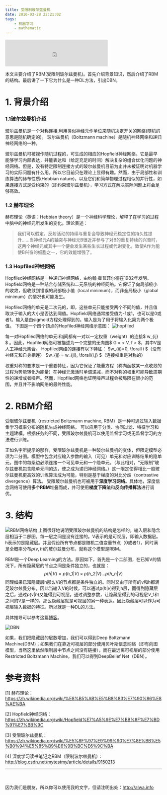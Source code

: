 ```yaml
---
title: 受限制玻尔兹曼机
date: 2016-03-28 22:21:02
tags:
    - 机器学习
    - mathematic
---
```


<iframe frameborder="no" border="0" marginwidth="0" marginheight="0" width=330 height=86 src="http://music.163.com/outchain/player?type=2&id=406238&auto=0&height=66"></iframe>

本文主要介绍了RBM(受限制玻尔兹曼机)。首先介绍背景知识，然后介绍了RBM的结构。最后讲了一下它为什么是一种DL方法，引出DBN。

<!-- more -->

# 1. 背景介绍
### 1.1玻尔兹曼机介绍
玻尔兹曼机是一个对称连接,利用类似神经元作单位来随机决定开关的网络(随机的意思是随机确定的)。
玻尔兹曼机（Boltzmann machine）是随机神经网络和递归神经网络的一种。

玻尔兹曼机可被视作随机过程的，可生成的相应的Hopfield神经网络。它是最早能够学习内部表达，并能表达和（给定充足的时间）解决复杂的组合优化问题的神经网络。但是，没有特定限制连接方式的玻尔兹曼机目前为止并未被证明对机器学习的实际问题有什么用。所以它目前只在理论上显得有趣。然而，由于局部性和训练算法的赫布性质(Hebbian nature)，以及它们和简单物理过程相似的并行性，如果连接方式是受约束的（即约束玻尔兹曼机），学习方式在解决实际问题上将会足够高效。
### 1.2 赫布理论
赫布理论（英语：Hebbian theory）是一个神经科学理论，解释了在学习的过程中脑中的神经元所发生的变化。理论表述：

>我们可以假定，反射活动的持续与重复会导致神经元稳定性的持久性提升……当神经元A的轴突与神经元B很近并参与了对B的重复持续的兴奋时，这两个神经元或其中一个便会发生某些生长过程或代谢变化，致使A作为能使B兴奋的细胞之一，它的效能增强了。

### 1.3 Hopfiled神经网络
Hopfiled神经网络是一种递归神经网络，由约翰·霍普菲尔德在1982年发明。Hopfield网络是一种结合存储系统和二元系统的神经网络。它保证了向局部极小的收敛，但收敛到错误的局部极小值（local minimum），而非全局极小（global minimum）的情况也可能发生。

Hopfiled网络的单元是二次元的，即，这些单元只能接受两个不同的值，并且值取决于输入的大小是否达到阈值。Hopfield网络通常接受值为-1或1，也可以是0或者1。输入是由sigmoid方程处理得到的。输入是为了用于将输入化简为两个极值。
下图是一个四个顶点的Hopfiled神经网络示意图：
![hopfiled](http://7xrh75.com1.z0.glb.clouddn.com/%E7%A5%9E%E7%BB%8F%E7%BD%91%E7%BB%9C_Hopfield-net.png)

每一对Hopfiled网络的单元i和j间都有一对以一定权重（weight）的连接$ w\_{ij} $ 。因此，Hopfiled网络可被描述为一个完整的无向图$ G = < V, f \> $，其中V是人工神经元集合。
Hopfiled网络的连接有以下特征：
$w\_{ii}=0, \forall i $（没有神经元和自身相连）
$w\_{ij} = w\_{ji}, \forall{i,j} $（连接权重是对称的）

权重对称的要求是一个重要特征，因为它保证了能量方程（称向函数某一点收敛的过程为势能转化为能量）在神经元激活时单调递减，而不对称的权重可能导致周期性的递增或者噪声。然而，Hopfiled网络也证明噪声过程会被局限在很小的范围，并且并不影响网络的最终性能。

# 2. RBM介绍
受限玻尔兹曼机（restricted Boltzmann machine, RBM）是一种可通过输入数据集学习概率分布的随机生成神经网络。
可以应用于分类、协同过滤、特征学习和主题建模。根据任务的不同，受限玻尔兹曼机可以使用监督学习或无监督学习的方法进行训练。

正如名字所提示的那样，受限玻尔兹曼机是一种玻尔兹曼机的变体，但限定模型必须为二分图。模型中包含对应输入参数的输入（可见）单元和对应训练结果的隐单元，图中的每条边必须连接一个可见单元和一个隐单元。（与此相对，“无限制”玻尔兹曼机包含隐单元间的边，使之成为递归神经网络。）这一限定使得相比一般玻尔兹曼机更高效的训练算法成为可能，特别是基于梯度的对比分歧（contrastive divergence）算法。
受限玻尔兹曼机也可被用于**深度学习网络**。具体地，深度信念网络可使用**多个RBM**堆叠而成，并可使用**梯度下降法**和**反向传播算法**进行调优。

# 3. 结构
![RBM网络结构](http://7xrh75.com1.z0.glb.clouddn.com/%E7%A5%9E%E7%BB%8F%E7%BD%91%E7%BB%9C_Restricted_Boltzmann_machine.svg.png)
上图很好地说明受限玻尔兹曼机的结构是怎样的。输入层和隐含层相当于二部图。每一层之间是没有连接的。V表示的是可视层，即输入数据层。h表示的是隐藏层。并且假设所有节点都是随机二值变量节点（0或者1），同时满足全概率分布$p(v,h)$的玻尔兹曼分布。就称这个模型是RBM。

RBM是一个Deep Learning的方法。原因如下，首先是一个二部图，在已知V的情况下，所有隐藏层的节点之间是条件独立的，也就是：
$$ p(h|V) = p(h\_1|V) \times p(h\_2|V) \dots p(h\_n|V)$$
同理如果已知隐藏层h那么V的节点都是条件独立的。同时又由于所有的v和h都满足玻尔兹曼分布，因此当输入V的时候，可以通过$p(h|v)$得到h层，而得到隐藏层之后，通过$p(v|h)$又能得到可视层。通过调整参数，让隐藏层得到的可视层$V\_1$和之间的V是一样的，那么隐藏层就是可视层的另一种表达。因此隐藏层可以作为可视层输入数据的特征。所以就是一种DL的方法。

具体推导可以参考这篇[博客](http://blog.csdn.net/zouxy09/article/details/8781396)。

![DBN](http://7xrh75.com1.z0.glb.clouddn.com/%E7%A5%9E%E7%BB%8F%E7%BD%91%E7%BB%9C_1365561611_3496.jpg)

如果，我们把隐藏层的层数增加，我们可以得到Deep Boltzmann Machine(DBM)；如果我们在靠近可视层的部分使用贝叶斯信念网络（即有向图模型，当然这里依然限制层中节点之间没有链接），而在最远离可视层的部分使用Restricted Boltzmann Machine，我们可以得到DeepBelief Net（DBN）。
# 参考资料
[1] 赫布理论：https://zh.wikipedia.org/wiki/%E8%B5%AB%E5%B8%83%E7%90%86%E8%AE%BA

[2] Hopfield神经网络：https://zh.wikipedia.org/wiki/Hopfield%E7%A5%9E%E7%BB%8F%E7%BD%91%E7%BB%9C

[3] 受限玻尔兹曼机：https://zh.wikipedia.org/wiki/%E5%8F%97%E9%99%90%E7%8E%BB%E5%B0%94%E5%85%B9%E6%9B%BC%E6%9C%BA

[4] 深度学习读书笔记之RBM（限制波尔兹曼机）：http://blog.csdn.net/mytestmy/article/details/9150213


----
　

因为我们是朋友，所以你可以使用我的文字，但请注明出处：http://alwa.info